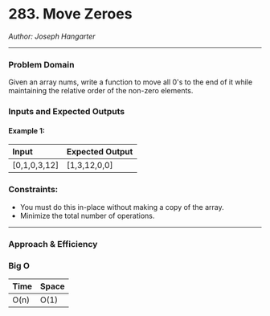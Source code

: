 # 283. Move Zeroes
  
*Author: Joseph Hangarter*

---

### Problem Domain
Given an array nums, write a function to move all 0's to the end of it while maintaining the relative order of the non-zero elements.

### Inputs and Expected Outputs

#### Example 1:  
| Input | Expected Output |
| :----------- | :----------- |
| [0,1,0,3,12] | [1,3,12,0,0] |

### Constraints:
* You must do this in-place without making a copy of the array.
* Minimize the total number of operations.

---

### Approach & Efficiency


### Big O

| Time | Space |
| :----------- | :----------- |
| O(n) | O(1) |

